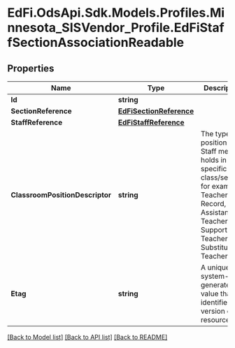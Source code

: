 # EdFi.OdsApi.Sdk.Models.Profiles.Minnesota_SISVendor_Profile.EdFiStaffSectionAssociationReadable
## Properties

Name | Type | Description | Notes
------------ | ------------- | ------------- | -------------
**Id** | **string** |  | 
**SectionReference** | [**EdFiSectionReference**](EdFiSectionReference.md) |  | 
**StaffReference** | [**EdFiStaffReference**](EdFiStaffReference.md) |  | 
**ClassroomPositionDescriptor** | **string** | The type of position the Staff member holds in the specific class/section; for example:          Teacher of Record, Assistant Teacher, Support Teacher, Substitute Teacher... | 
**Etag** | **string** | A unique system-generated value that identifies the version of the resource. | [optional] 

[[Back to Model list]](../README.md#documentation-for-models) [[Back to API list]](../README.md#documentation-for-api-endpoints) [[Back to README]](../README.md)

